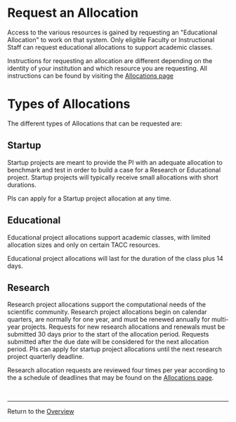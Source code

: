 # Request an Allocation

Access to the various resources is gained by requesting an "Educational Allocation" to work
on that system. Only eligible Faculty or Instructional Staff can request educational 
allocations to support academic classes.


Instructions for requesting an allocation are different depending on the identity of 
your institution and which resource you are requesting. All instructions can be found
by visiting the [Allocations page](https://www.tacc.utexas.edu/use-tacc/allocations/)

# Types of Allocations
The different types of Allocations that can be requested are:

## Startup 
Startup projects are meant to provide the PI with an adequate allocation to benchmark and test in order to build a case for a Research or Educational project. Startup projects will typically receive small allocations with short durations. 

PIs can apply for a Startup project allocation at any time.

## Educational
Educational project allocations support academic classes, with limited allocation sizes and only on certain TACC resources.

Educational project allocations will last for the duration of the class plus 14 days.

## Research
Research project allocations support the computational needs of the scientific community. Research project allocations begin on calendar quarters, are normally for one year, and must be renewed annually for multi-year projects. Requests for new research allocations and renewals must be submitted 30 days prior to the start of the allocation period. Requests submitted after the due date will be considered for the next allocation period. PIs can apply for startup project allocations until the next research project quarterly deadline.

Research allocation requests are reviewed four times per year according to the a schedule of deadlines that may be found on the [Allocations page](https://tacc.utexas.edu/use-tacc/allocations/).



<br>

---
Return to the [Overview](index.md)
